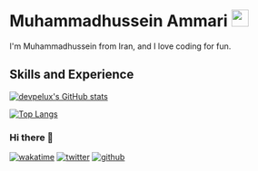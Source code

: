 # Muhammadhussein Ammari <img src=https://github.githubassets.com/images/icons/emoji/octocat.png height=30px>
I'm Muhammadhussein from Iran, and I love coding for fun.

## Skills and Experience

[![devpelux's GitHub stats](https://github-readme-stats.vercel.app/api?username=xmha97&show_icons=true&bg_color=f5f5f5)](https://github.com/xmha97/github-readme-stats)

[![Top Langs](https://github-readme-stats.vercel.app/api/top-langs/?username=xmha97&show_icons=true&bg_color=f5f5f5)](https://github.com/xmha97/github-readme-stats)

### Hi there 👋

[![wakatime](https://wakatime.com/share/@xmha97/3bbe6a1d-7aa9-4763-938d-81ff5828a822.svg)](https://wakatime.com/@3bbe6a1d-7aa9-4763-938d-81ff5828a822)
[![twitter](https://img.shields.io/twitter/follow/xmha97?label=followers&logo=twitter&color=%23007ec6&style=plastic)](https://twitter.com/xmha97)
[![github](https://img.shields.io/github/followers/xmha97?logo=github&style=plastic)](https://github.com/xmha97?tab=followers)

<!--
**xmha97/xmha97** is a ✨ _special_ ✨ repository because its `README.md` (this file) appears on your GitHub profile.

Here are some ideas to get you started:

- 🔭 I’m currently working on ...
- 🌱 I’m currently learning ...
- 👯 I’m looking to collaborate on ...
- 🤔 I’m looking for help with ...
- 💬 Ask me about ...
- 📫 How to reach me: ...
- 😄 Pronouns: ...
- ⚡ Fun fact: ...
-->

